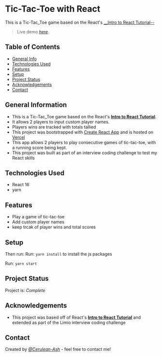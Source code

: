 # Tic-Tac-Toe with React

This is a Tic-Tac_Toe game based on the React's [__Intro to React Tutorial--](https://reactjs.org/tutorial/tutorial.html)

> Live demo [_here_](https://tic-tac-toe-two-sigma.vercel.app/). <!-- If you have the project hosted somewhere, include the link here. -->

## Table of Contents

- [General Info](#general-information)
- [Technologies Used](#technologies-used)
- [Features](#features)
- [Setup](#setup)
- [Project Status](#project-status)
- [Acknowledgements](#acknowledgements)
- [Contact](#contact)
<!-- * [License](#license) -->

## General Information

- This is a Tic-Tac_Toe game based on the React's [__Intro to React Tutorial__](https://reactjs.org/tutorial/tutorial.html).
- It allows 2 players to input custom player names.
- Players wins are tracked with totals tallied
- This project was bootstrapped with [Create React App](https://github.com/facebook/create-react-app) and is hosted on [Vercel](https://vercel.com/)
- This app allows 2 players to play consecutive games of tic-tac-toe, with a running score being kept.
- This project was built as part of an interview coding challenge to test my React skills

## Technologies Used

- React 16
- yarn


## Features

- Play a game of tic-tac-toe
- Add custom player names
- keep trcak of player wins and total scores

## Setup

Then run:
Run:
`yarn install`
to install the js packages

Run:
`yarn start`

## Project Status

Project is: _Complete_

## Acknowledgements

- This project was based off of React's [__Intro to React Tutorial__](https://reactjs.org/tutorial/tutorial.html) and extended as part of the Limio interview coding challenge

## Contact

Created by [_@Cerulean-Ash_](https://cerulean-ash.github.io/portfolioV2/) - feel free to contact me!
